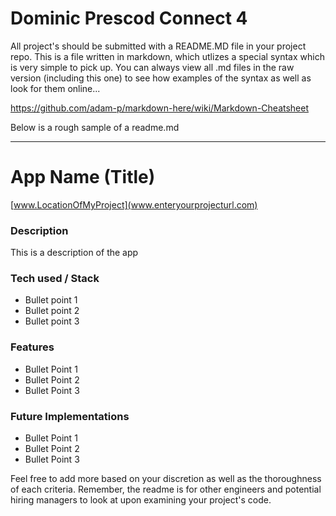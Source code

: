 # Dominic Prescod Connect 4

All project's should be submitted with a README.MD file in your project repo. This is a file written in markdown, which utlizes a special syntax which is very simple to pick up. You can always view all .md files in the raw version (including this one) to see how examples of the syntax as well as look for them online...

https://github.com/adam-p/markdown-here/wiki/Markdown-Cheatsheet

Below is a rough sample of a readme.md


-----
# App Name (Title)

[www.LocationOfMyProject](www.enteryourprojecturl.com)

### Description
This is a description of the app

### Tech used / Stack
- Bullet point 1
- Bullet point 2
- Bullet point 3

### Features
- Bullet Point 1
- Bullet Point 2
- Bullet Point 3

### Future Implementations
- Bullet Point 1
- Bullet Point 2
- Bullet Point 3


Feel free to add more based on your discretion as well as the thoroughness of each criteria. Remember, the readme is for other engineers and potential hiring managers to look at upon examining your project's code.